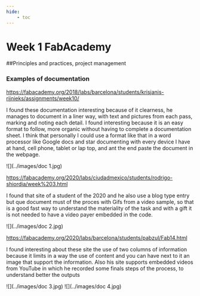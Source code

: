```yaml
---
hide:
    - toc
---
```


# Week 1 FabAcademy


##Principles and practices, project management

### Examples of documentation

<https://fabacademy.org/2018/labs/barcelona/students/krisjanis-rijnieks/assignments/week10/>

I found these documentation interesting because of it clearness, he manages to document in a liner way, with text and pictures from each pass, marking and noting each detail.
I found interesting because it is an easy format to follow, more organic without having to complete a documentation sheet. I think that personally I could use a format like that in a word processor like Google docs and star documenting with every device I have at hand, cell phone, tablet or lap top, and ant the end paste the document in the webpage.

![](../images/doc 1.jpg)


<https://fabacademy.org/2020/labs/ciudadmexico/students/rodrigo-shiordia/week%203.html>

I found that site of a student of the 2020 and he also use a blog type entry but que document must of the proces with Gifs from a video sample, so that is a good fast way to understand the materiality of the task and with a gift it is not needed to have a video payer embedded in the code.

![](../images/doc 2.jpg)


<https://fabacademy.org/2020/labs/barcelona/students/pabzul/Fab14.html>

I found interesting about these site the use of two columns of information because it limits in a way the use of content and you can have next to it an image that support the information.
Also his site supports embedded videos from YouTube in which he recorded some finals steps of the process, to understand better the outputs  

![](../images/doc 3.jpg)
![](../images/doc 4.jpg)
